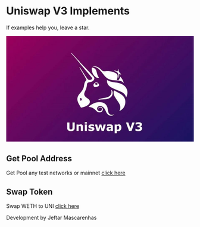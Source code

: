 # Uniswap V3 Implements

If examples help you, leave a star.

![Uniswap](./uniswap.jpeg)

## Get Pool Address

Get Pool any test networks or mainnet [click here](./get-pool-address-v3/)

## Swap Token

Swap WETH to UNI [click here](./swap-tokens-v3/)

Development by Jeftar Mascarenhas

